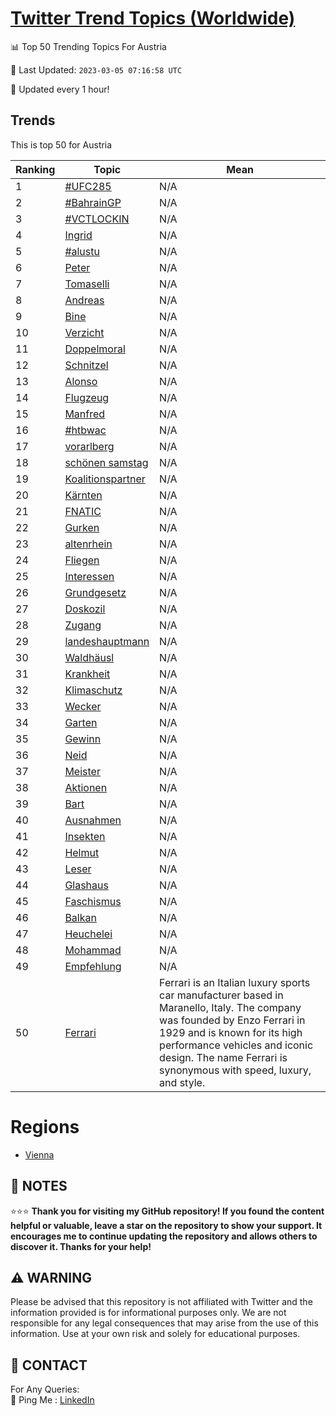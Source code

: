 [Twitter Trend Topics (Worldwide)](https://github.com/ErcinDedeoglu/Twitter-Trend-Topics)
==========


📊 Top 50 Trending Topics For Austria

📆 Last Updated: `2023-03-05 07:16:58 UTC`

🔧 Updated every 1 hour!


## Trends

This is top 50 for Austria

| Ranking | Topic | Mean |
| ------- | ------------ | ------------ |
| 1 | [#UFC285](http://twitter.com/search?q=%23UFC285) | N/A |
| 2 | [#BahrainGP](http://twitter.com/search?q=%23BahrainGP) | N/A |
| 3 | [#VCTLOCKIN](http://twitter.com/search?q=%23VCTLOCKIN) | N/A |
| 4 | [Ingrid](http://twitter.com/search?q=Ingrid) | N/A |
| 5 | [#alustu](http://twitter.com/search?q=%23alustu) | N/A |
| 6 | [Peter](http://twitter.com/search?q=Peter) | N/A |
| 7 | [Tomaselli](http://twitter.com/search?q=Tomaselli) | N/A |
| 8 | [Andreas](http://twitter.com/search?q=Andreas) | N/A |
| 9 | [Bine](http://twitter.com/search?q=Bine) | N/A |
| 10 | [Verzicht](http://twitter.com/search?q=Verzicht) | N/A |
| 11 | [Doppelmoral](http://twitter.com/search?q=Doppelmoral) | N/A |
| 12 | [Schnitzel](http://twitter.com/search?q=Schnitzel) | N/A |
| 13 | [Alonso](http://twitter.com/search?q=Alonso) | N/A |
| 14 | [Flugzeug](http://twitter.com/search?q=Flugzeug) | N/A |
| 15 | [Manfred](http://twitter.com/search?q=Manfred) | N/A |
| 16 | [#htbwac](http://twitter.com/search?q=%23htbwac) | N/A |
| 17 | [vorarlberg](http://twitter.com/search?q=vorarlberg) | N/A |
| 18 | [schönen samstag](http://twitter.com/search?q=sch%c3%b6nen+samstag) | N/A |
| 19 | [Koalitionspartner](http://twitter.com/search?q=Koalitionspartner) | N/A |
| 20 | [Kärnten](http://twitter.com/search?q=K%c3%a4rnten) | N/A |
| 21 | [FNATIC](http://twitter.com/search?q=FNATIC) | N/A |
| 22 | [Gurken](http://twitter.com/search?q=Gurken) | N/A |
| 23 | [altenrhein](http://twitter.com/search?q=altenrhein) | N/A |
| 24 | [Fliegen](http://twitter.com/search?q=Fliegen) | N/A |
| 25 | [Interessen](http://twitter.com/search?q=Interessen) | N/A |
| 26 | [Grundgesetz](http://twitter.com/search?q=Grundgesetz) | N/A |
| 27 | [Doskozil](http://twitter.com/search?q=Doskozil) | N/A |
| 28 | [Zugang](http://twitter.com/search?q=Zugang) | N/A |
| 29 | [landeshauptmann](http://twitter.com/search?q=landeshauptmann) | N/A |
| 30 | [Waldhäusl](http://twitter.com/search?q=Waldh%c3%a4usl) | N/A |
| 31 | [Krankheit](http://twitter.com/search?q=Krankheit) | N/A |
| 32 | [Klimaschutz](http://twitter.com/search?q=Klimaschutz) | N/A |
| 33 | [Wecker](http://twitter.com/search?q=Wecker) | N/A |
| 34 | [Garten](http://twitter.com/search?q=Garten) | N/A |
| 35 | [Gewinn](http://twitter.com/search?q=Gewinn) | N/A |
| 36 | [Neid](http://twitter.com/search?q=Neid) | N/A |
| 37 | [Meister](http://twitter.com/search?q=Meister) | N/A |
| 38 | [Aktionen](http://twitter.com/search?q=Aktionen) | N/A |
| 39 | [Bart](http://twitter.com/search?q=Bart) | N/A |
| 40 | [Ausnahmen](http://twitter.com/search?q=Ausnahmen) | N/A |
| 41 | [Insekten](http://twitter.com/search?q=Insekten) | N/A |
| 42 | [Helmut](http://twitter.com/search?q=Helmut) | N/A |
| 43 | [Leser](http://twitter.com/search?q=Leser) | N/A |
| 44 | [Glashaus](http://twitter.com/search?q=Glashaus) | N/A |
| 45 | [Faschismus](http://twitter.com/search?q=Faschismus) | N/A |
| 46 | [Balkan](http://twitter.com/search?q=Balkan) | N/A |
| 47 | [Heuchelei](http://twitter.com/search?q=Heuchelei) | N/A |
| 48 | [Mohammad](http://twitter.com/search?q=Mohammad) | N/A |
| 49 | [Empfehlung](http://twitter.com/search?q=Empfehlung) | N/A |
| 50 | [Ferrari](http://twitter.com/search?q=Ferrari) | Ferrari is an Italian luxury sports car manufacturer based in Maranello, Italy. The company was founded by Enzo Ferrari in 1929 and is known for its high performance vehicles and iconic design. The name Ferrari is synonymous with speed, luxury, and style. |



# Regions

* [Vienna](</Austria/Vienna.md>)



## 📝 NOTES

⭐⭐⭐ **Thank you for visiting my GitHub repository! If you found the content helpful or valuable, leave a star on the repository to show your support. It encourages me to continue updating the repository and allows others to discover it. Thanks for your help!**


## ⚠️ WARNING

Please be advised that this repository is not affiliated with Twitter and the information provided is for informational purposes only. We are not responsible for any legal consequences that may arise from the use of this information. Use at your own risk and solely for educational purposes.


## 📨 CONTACT

 For Any Queries:  
            🏓 Ping Me : [LinkedIn](https://www.linkedin.com/in/ercindedeoglu/)
